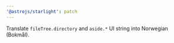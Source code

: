 ```yaml
---
'@astrojs/starlight': patch
---
```


Translate `fileTree.directory` and `aside.*` UI string into Norwegian (Bokmål).
